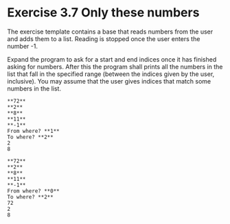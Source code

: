 # Exercise 3.7 Only these numbers

The exercise template contains a base that reads numbers from the user and adds them to a list. Reading is stopped once the user enters the number -1.

Expand the program to ask for a start and end indices once it has finished asking for numbers. After this the program shall prints all the numbers in the list that fall in the specified range (between the indices given by the user, inclusive). You may assume that the user gives indices that match some numbers in the list.

```plaintext
**72**
**2**
**8**
**11**
**-1**
From where? **1**
To where? **2**
2
8
```

```plaintext
**72**
**2**
**8**
**11**
**-1**
From where? **0**
To where? **2**
72
2
8
```
